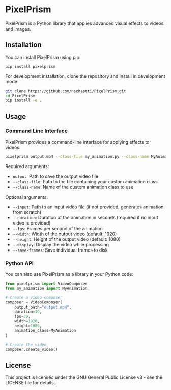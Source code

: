 # PixelPrism

PixelPrism is a Python library that applies advanced visual effects to videos and images.

## Installation

You can install PixelPrism using pip:

```bash
pip install pixelprism
```

For development installation, clone the repository and install in development mode:

```bash
git clone https://github.com/nschaetti/PixelPrism.git
cd PixelPrism
pip install -e .
```

## Usage

### Command Line Interface

PixelPrism provides a command-line interface for applying effects to videos:

```bash
pixelprism output.mp4 --class-file my_animation.py --class-name MyAnimation --duration 10 --fps 30
```

Required arguments:
- `output`: Path to save the output video file
- `--class-file`: Path to the file containing your custom animation class
- `--class-name`: Name of the custom animation class to use

Optional arguments:
- `--input`: Path to an input video file (if not provided, generates animation from scratch)
- `--duration`: Duration of the animation in seconds (required if no input video is provided)
- `--fps`: Frames per second of the animation
- `--width`: Width of the output video (default: 1920)
- `--height`: Height of the output video (default: 1080)
- `--display`: Display the video while processing
- `--save-frames`: Save individual frames to disk

### Python API

You can also use PixelPrism as a library in your Python code:

```python
from pixelprism import VideoComposer
from my_animation import MyAnimation

# Create a video composer
composer = VideoComposer(
    output_path="output.mp4",
    duration=10,
    fps=30,
    width=1920,
    height=1080,
    animation_class=MyAnimation
)

# Create the video
composer.create_video()
```

## License

This project is licensed under the GNU General Public License v3 - see the LICENSE file for details.
